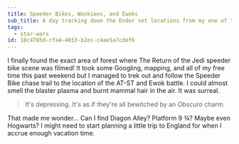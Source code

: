 ```yaml
---
title: Speeder Bikes, Wookiees, and Ewoks
sub_title: A day tracking down the Endor set locations from my one of the best movies of all time
tags:
  - star-wars
id: 18c4785d-cfa4-4653-b2ec-c4ae5a7cdef6
---
```

I finally found the exact area of forest where The Return of the Jedi speeder bike scene was filmed! It took some Googling, mapping, and all of my free time this past weekend but I managed to trek out and follow the Speeder Bike chase trail to the location of the AT-ST and Ewok battle. I could almost smell the blaster plasma and burnt mammal hair in the air. It was surreal.

> It's depressing. It's as if they're all bewitched by an _Obscuro_ charm.

That made me wonder... Can I find Diagon Alley? Platform 9 ¾? Maybe even Hogwarts? I might need to start planning a little trip to England for when I accrue enough vacation time.
